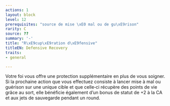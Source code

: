 ```yaml
---
actions: 1
layout: block
level: 12
prerequisites: "source de mise \xE0 mal ou de gu\xE9rison"
rarity: C
source: ??
summary: '-'
title: "R\xE9cup\xE9ration d\xE9fensive"
titleEN: Defensive Recovery
traits:
- general

---
```


<p>Votre foi vous offre une protection supplémentaire en plus de vous soigner. Si la prochaine action que vous effectuez consiste à lancer mise à mal ou guérison sur une unique cible et que celle‑ci récupère des points de vie grâce au sort, elle bénéficie également d’un bonus de statut de +2 à la CA et aux jets de sauvegarde pendant un round.</p>